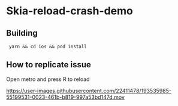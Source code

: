 # Skia-reload-crash-demo

## Building
```
 yarn && cd ios && pod install
```

## How to replicate issue
Open metro and press R to reload

https://user-images.githubusercontent.com/22411478/193535985-55199531-0023-461b-b819-997a53bd147d.mov

